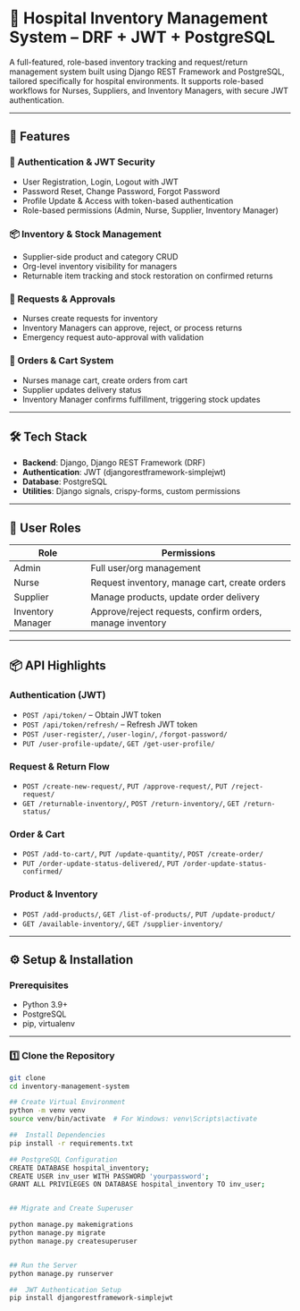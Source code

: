 # 🏥 Hospital Inventory Management System – DRF + JWT + PostgreSQL

A full-featured, role-based inventory tracking and request/return management system built using Django REST Framework and PostgreSQL, tailored specifically for hospital environments. It supports role-based workflows for Nurses, Suppliers, and Inventory Managers, with secure JWT authentication.

---

## 🚀 Features

### 🔐 Authentication & JWT Security
- User Registration, Login, Logout with JWT
- Password Reset, Change Password, Forgot Password
- Profile Update & Access with token-based authentication
- Role-based permissions (Admin, Nurse, Supplier, Inventory Manager)

### 📦 Inventory & Stock Management
- Supplier-side product and category CRUD
- Org-level inventory visibility for managers
- Returnable item tracking and stock restoration on confirmed returns

### 🧾 Requests & Approvals
- Nurses create requests for inventory
- Inventory Managers can approve, reject, or process returns
- Emergency request auto-approval with validation

### 🛒 Orders & Cart System
- Nurses manage cart, create orders from cart
- Supplier updates delivery status
- Inventory Manager confirms fulfillment, triggering stock updates

---

## 🛠️ Tech Stack

- **Backend**: Django, Django REST Framework (DRF)
- **Authentication**: JWT (djangorestframework-simplejwt)
- **Database**: PostgreSQL
- **Utilities**: Django signals, crispy-forms, custom permissions

---

## 🔐 User Roles

| Role              | Permissions |
|-------------------|-------------|
| Admin             | Full user/org management |
| Nurse             | Request inventory, manage cart, create orders |
| Supplier          | Manage products, update order delivery |
| Inventory Manager | Approve/reject requests, confirm orders, manage inventory |

---

## 📦 API Highlights

### Authentication (JWT)
- `POST /api/token/` – Obtain JWT token
- `POST /api/token/refresh/` – Refresh JWT token
- `POST /user-register/`, `/user-login/`, `/forgot-password/`
- `PUT /user-profile-update/`, `GET /get-user-profile/`

### Request & Return Flow
- `POST /create-new-request/`, `PUT /approve-request/`, `PUT /reject-request/`
- `GET /returnable-inventory/`, `POST /return-inventory/`, `GET /return-status/`

### Order & Cart
- `POST /add-to-cart/`, `PUT /update-quantity/`, `POST /create-order/`
- `PUT /order-update-status-delivered/`, `PUT /order-update-status-confirmed/`

### Product & Inventory
- `POST /add-products/`, `GET /list-of-products/`, `PUT /update-product/`
- `GET /available-inventory/`, `GET /supplier-inventory/`

---

## ⚙️ Setup & Installation

### Prerequisites
- Python 3.9+
- PostgreSQL
- pip, virtualenv

---

### 1️⃣ Clone the Repository

```bash
git clone
cd inventory-management-system

## Create Virtual Environment
python -m venv venv
source venv/bin/activate  # For Windows: venv\Scripts\activate

##  Install Dependencies
pip install -r requirements.txt

## PostgreSQL Configuration
CREATE DATABASE hospital_inventory;
CREATE USER inv_user WITH PASSWORD 'yourpassword';
GRANT ALL PRIVILEGES ON DATABASE hospital_inventory TO inv_user;


## Migrate and Create Superuser

python manage.py makemigrations
python manage.py migrate
python manage.py createsuperuser


## Run the Server
python manage.py runserver

##  JWT Authentication Setup
pip install djangorestframework-simplejwt





